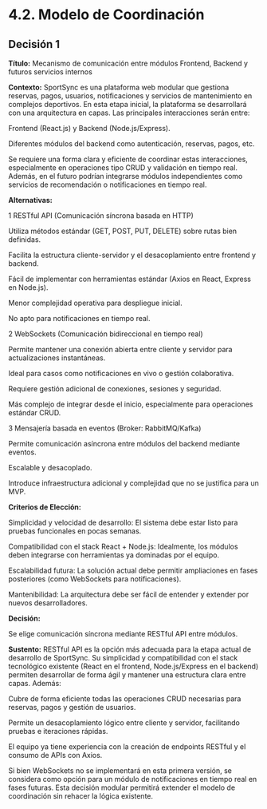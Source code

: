 # 4.2. Modelo de Coordinación


## Decisión 1

**Título:**
Mecanismo de comunicación entre módulos Frontend, Backend y futuros servicios internos

**Contexto:**
SportSync es una plataforma web modular que gestiona reservas, pagos, usuarios, notificaciones y servicios de mantenimiento en complejos deportivos. En esta etapa inicial, la plataforma se desarrollará con una arquitectura en capas. Las principales interacciones serán entre:

Frontend (React.js) y Backend (Node.js/Express).

Diferentes módulos del backend como autenticación, reservas, pagos, etc.

Se requiere una forma clara y eficiente de coordinar estas interacciones, especialmente en operaciones tipo CRUD y validación en tiempo real. Además, en el futuro podrían integrarse módulos independientes como servicios de recomendación o notificaciones en tiempo real.

**Alternativas:**

1 RESTful API (Comunicación síncrona basada en HTTP)

Utiliza métodos estándar (GET, POST, PUT, DELETE) sobre rutas bien definidas.

Facilita la estructura cliente-servidor y el desacoplamiento entre frontend y backend.

Fácil de implementar con herramientas estándar (Axios en React, Express en Node.js).

Menor complejidad operativa para despliegue inicial.

No apto para notificaciones en tiempo real.

2 WebSockets (Comunicación bidireccional en tiempo real)

Permite mantener una conexión abierta entre cliente y servidor para actualizaciones instantáneas.

Ideal para casos como notificaciones en vivo o gestión colaborativa.

Requiere gestión adicional de conexiones, sesiones y seguridad.

Más complejo de integrar desde el inicio, especialmente para operaciones estándar CRUD.

3 Mensajería basada en eventos (Broker: RabbitMQ/Kafka)

Permite comunicación asíncrona entre módulos del backend mediante eventos.

Escalable y desacoplado.

Introduce infraestructura adicional y complejidad que no se justifica para un MVP.

**Criterios de Elección:**

Simplicidad y velocidad de desarrollo: El sistema debe estar listo para pruebas funcionales en pocas semanas.

Compatibilidad con el stack React + Node.js: Idealmente, los módulos deben integrarse con herramientas ya dominadas por el equipo.

Escalabilidad futura: La solución actual debe permitir ampliaciones en fases posteriores (como WebSockets para notificaciones).

Mantenibilidad: La arquitectura debe ser fácil de entender y extender por nuevos desarrolladores.

**Decisión:**

Se elige comunicación síncrona mediante RESTful API entre módulos.

**Sustento:**
RESTful API es la opción más adecuada para la etapa actual de desarrollo de SportSync. Su simplicidad y compatibilidad con el stack tecnológico existente (React en el frontend, Node.js/Express en el backend) permiten desarrollar de forma ágil y mantener una estructura clara entre capas. Además:

Cubre de forma eficiente todas las operaciones CRUD necesarias para reservas, pagos y gestión de usuarios.

Permite un desacoplamiento lógico entre cliente y servidor, facilitando pruebas e iteraciones rápidas.

El equipo ya tiene experiencia con la creación de endpoints RESTful y el consumo de APIs con Axios.

Si bien WebSockets no se implementará en esta primera versión, se considera como opción para un módulo de notificaciones en tiempo real en fases futuras. Esta decisión modular permitirá extender el modelo de coordinación sin rehacer la lógica existente.

